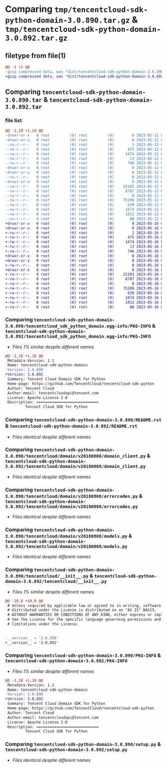 # Comparing `tmp/tencentcloud-sdk-python-domain-3.0.890.tar.gz` & `tmp/tencentcloud-sdk-python-domain-3.0.892.tar.gz`

## filetype from file(1)

```diff
@@ -1 +1 @@
-gzip compressed data, was "dist/tencentcloud-sdk-python-domain-3.0.890.tar", last modified: Fri May 12 02:07:24 2023, max compression
+gzip compressed data, was "dist/tencentcloud-sdk-python-domain-3.0.892.tar", last modified: Tue May 16 00:35:12 2023, max compression
```

## Comparing `tencentcloud-sdk-python-domain-3.0.890.tar` & `tencentcloud-sdk-python-domain-3.0.892.tar`

### file list

```diff
@@ -1,19 +1,19 @@
-drwxr-xr-x   0 root         (0) root         (0)        0 2023-05-12 02:07:24.000000 tencentcloud-sdk-python-domain-3.0.890/
-drwxr-xr-x   0 root         (0) root         (0)        0 2023-05-12 02:07:24.000000 tencentcloud-sdk-python-domain-3.0.890/tencentcloud_sdk_python_domain.egg-info/
--rw-r--r--   0 root         (0) root         (0)        1 2023-05-12 02:07:24.000000 tencentcloud-sdk-python-domain-3.0.890/tencentcloud_sdk_python_domain.egg-info/dependency_links.txt
--rw-r--r--   0 root         (0) root         (0)      475 2023-05-12 02:07:24.000000 tencentcloud-sdk-python-domain-3.0.890/tencentcloud_sdk_python_domain.egg-info/SOURCES.txt
--rw-r--r--   0 root         (0) root         (0)     1674 2023-05-12 02:07:24.000000 tencentcloud-sdk-python-domain-3.0.890/tencentcloud_sdk_python_domain.egg-info/PKG-INFO
--rw-r--r--   0 root         (0) root         (0)       13 2023-05-12 02:07:24.000000 tencentcloud-sdk-python-domain-3.0.890/tencentcloud_sdk_python_domain.egg-info/top_level.txt
--rw-r--r--   0 root         (0) root         (0)      746 2023-05-12 02:07:24.000000 tencentcloud-sdk-python-domain-3.0.890/README.rst
-drwxr-xr-x   0 root         (0) root         (0)        0 2023-05-12 02:07:24.000000 tencentcloud-sdk-python-domain-3.0.890/tencentcloud/
-drwxr-xr-x   0 root         (0) root         (0)        0 2023-05-12 02:07:24.000000 tencentcloud-sdk-python-domain-3.0.890/tencentcloud/domain/
--rw-r--r--   0 root         (0) root         (0)        0 2023-05-12 02:07:24.000000 tencentcloud-sdk-python-domain-3.0.890/tencentcloud/domain/__init__.py
-drwxr-xr-x   0 root         (0) root         (0)        0 2023-05-12 02:07:24.000000 tencentcloud-sdk-python-domain-3.0.890/tencentcloud/domain/v20180808/
--rw-r--r--   0 root         (0) root         (0)    25103 2023-05-12 02:07:24.000000 tencentcloud-sdk-python-domain-3.0.890/tencentcloud/domain/v20180808/domain_client.py
--rw-r--r--   0 root         (0) root         (0)     8787 2023-05-12 02:07:24.000000 tencentcloud-sdk-python-domain-3.0.890/tencentcloud/domain/v20180808/errorcodes.py
--rw-r--r--   0 root         (0) root         (0)        0 2023-05-12 02:07:24.000000 tencentcloud-sdk-python-domain-3.0.890/tencentcloud/domain/v20180808/__init__.py
--rw-r--r--   0 root         (0) root         (0)    75209 2023-05-12 02:07:24.000000 tencentcloud-sdk-python-domain-3.0.890/tencentcloud/domain/v20180808/models.py
--rw-r--r--   0 root         (0) root         (0)      630 2023-05-12 02:07:24.000000 tencentcloud-sdk-python-domain-3.0.890/tencentcloud/__init__.py
--rw-r--r--   0 root         (0) root         (0)     1674 2023-05-12 02:07:24.000000 tencentcloud-sdk-python-domain-3.0.890/PKG-INFO
--rw-r--r--   0 root         (0) root         (0)     1012 2023-05-12 02:07:24.000000 tencentcloud-sdk-python-domain-3.0.890/setup.py
--rw-r--r--   0 root         (0) root         (0)       88 2023-05-12 02:07:24.000000 tencentcloud-sdk-python-domain-3.0.890/setup.cfg
+drwxr-xr-x   0 root         (0) root         (0)        0 2023-05-16 00:35:12.000000 tencentcloud-sdk-python-domain-3.0.892/
+drwxr-xr-x   0 root         (0) root         (0)        0 2023-05-16 00:35:12.000000 tencentcloud-sdk-python-domain-3.0.892/tencentcloud_sdk_python_domain.egg-info/
+-rw-r--r--   0 root         (0) root         (0)        1 2023-05-16 00:35:12.000000 tencentcloud-sdk-python-domain-3.0.892/tencentcloud_sdk_python_domain.egg-info/dependency_links.txt
+-rw-r--r--   0 root         (0) root         (0)      475 2023-05-16 00:35:12.000000 tencentcloud-sdk-python-domain-3.0.892/tencentcloud_sdk_python_domain.egg-info/SOURCES.txt
+-rw-r--r--   0 root         (0) root         (0)     1674 2023-05-16 00:35:12.000000 tencentcloud-sdk-python-domain-3.0.892/tencentcloud_sdk_python_domain.egg-info/PKG-INFO
+-rw-r--r--   0 root         (0) root         (0)       13 2023-05-16 00:35:12.000000 tencentcloud-sdk-python-domain-3.0.892/tencentcloud_sdk_python_domain.egg-info/top_level.txt
+-rw-r--r--   0 root         (0) root         (0)      746 2023-05-16 00:35:12.000000 tencentcloud-sdk-python-domain-3.0.892/README.rst
+drwxr-xr-x   0 root         (0) root         (0)        0 2023-05-16 00:35:12.000000 tencentcloud-sdk-python-domain-3.0.892/tencentcloud/
+drwxr-xr-x   0 root         (0) root         (0)        0 2023-05-16 00:35:12.000000 tencentcloud-sdk-python-domain-3.0.892/tencentcloud/domain/
+-rw-r--r--   0 root         (0) root         (0)        0 2023-05-16 00:35:12.000000 tencentcloud-sdk-python-domain-3.0.892/tencentcloud/domain/__init__.py
+drwxr-xr-x   0 root         (0) root         (0)        0 2023-05-16 00:35:12.000000 tencentcloud-sdk-python-domain-3.0.892/tencentcloud/domain/v20180808/
+-rw-r--r--   0 root         (0) root         (0)    25103 2023-05-16 00:35:12.000000 tencentcloud-sdk-python-domain-3.0.892/tencentcloud/domain/v20180808/domain_client.py
+-rw-r--r--   0 root         (0) root         (0)     8787 2023-05-16 00:35:12.000000 tencentcloud-sdk-python-domain-3.0.892/tencentcloud/domain/v20180808/errorcodes.py
+-rw-r--r--   0 root         (0) root         (0)        0 2023-05-16 00:35:12.000000 tencentcloud-sdk-python-domain-3.0.892/tencentcloud/domain/v20180808/__init__.py
+-rw-r--r--   0 root         (0) root         (0)    75209 2023-05-16 00:35:12.000000 tencentcloud-sdk-python-domain-3.0.892/tencentcloud/domain/v20180808/models.py
+-rw-r--r--   0 root         (0) root         (0)      630 2023-05-16 00:35:12.000000 tencentcloud-sdk-python-domain-3.0.892/tencentcloud/__init__.py
+-rw-r--r--   0 root         (0) root         (0)     1674 2023-05-16 00:35:12.000000 tencentcloud-sdk-python-domain-3.0.892/PKG-INFO
+-rw-r--r--   0 root         (0) root         (0)     1012 2023-05-16 00:35:12.000000 tencentcloud-sdk-python-domain-3.0.892/setup.py
+-rw-r--r--   0 root         (0) root         (0)       88 2023-05-16 00:35:12.000000 tencentcloud-sdk-python-domain-3.0.892/setup.cfg
```

### Comparing `tencentcloud-sdk-python-domain-3.0.890/tencentcloud_sdk_python_domain.egg-info/PKG-INFO` & `tencentcloud-sdk-python-domain-3.0.892/tencentcloud_sdk_python_domain.egg-info/PKG-INFO`

 * *Files 1% similar despite different names*

```diff
@@ -1,10 +1,10 @@
 Metadata-Version: 1.1
 Name: tencentcloud-sdk-python-domain
-Version: 3.0.890
+Version: 3.0.892
 Summary: Tencent Cloud Domain SDK for Python
 Home-page: https://github.com/TencentCloud/tencentcloud-sdk-python
 Author: Tencent Cloud
 Author-email: tencentcloudapi@tencent.com
 License: Apache License 2.0
 Description: ============================
         Tencent Cloud SDK for Python
```

### Comparing `tencentcloud-sdk-python-domain-3.0.890/README.rst` & `tencentcloud-sdk-python-domain-3.0.892/README.rst`

 * *Files identical despite different names*

### Comparing `tencentcloud-sdk-python-domain-3.0.890/tencentcloud/domain/v20180808/domain_client.py` & `tencentcloud-sdk-python-domain-3.0.892/tencentcloud/domain/v20180808/domain_client.py`

 * *Files identical despite different names*

### Comparing `tencentcloud-sdk-python-domain-3.0.890/tencentcloud/domain/v20180808/errorcodes.py` & `tencentcloud-sdk-python-domain-3.0.892/tencentcloud/domain/v20180808/errorcodes.py`

 * *Files identical despite different names*

### Comparing `tencentcloud-sdk-python-domain-3.0.890/tencentcloud/domain/v20180808/models.py` & `tencentcloud-sdk-python-domain-3.0.892/tencentcloud/domain/v20180808/models.py`

 * *Files identical despite different names*

### Comparing `tencentcloud-sdk-python-domain-3.0.890/tencentcloud/__init__.py` & `tencentcloud-sdk-python-domain-3.0.892/tencentcloud/__init__.py`

 * *Files 1% similar despite different names*

```diff
@@ -10,8 +10,8 @@
 # Unless required by applicable law or agreed to in writing, software
 # distributed under the License is distributed on an "AS IS" BASIS,
 # WITHOUT WARRANTIES OR CONDITIONS OF ANY KIND, either express or implied.
 # See the License for the specific language governing permissions and
 # limitations under the License.
 
 
-__version__ = '3.0.890'
+__version__ = '3.0.892'
```

### Comparing `tencentcloud-sdk-python-domain-3.0.890/PKG-INFO` & `tencentcloud-sdk-python-domain-3.0.892/PKG-INFO`

 * *Files 1% similar despite different names*

```diff
@@ -1,10 +1,10 @@
 Metadata-Version: 1.1
 Name: tencentcloud-sdk-python-domain
-Version: 3.0.890
+Version: 3.0.892
 Summary: Tencent Cloud Domain SDK for Python
 Home-page: https://github.com/TencentCloud/tencentcloud-sdk-python
 Author: Tencent Cloud
 Author-email: tencentcloudapi@tencent.com
 License: Apache License 2.0
 Description: ============================
         Tencent Cloud SDK for Python
```

### Comparing `tencentcloud-sdk-python-domain-3.0.890/setup.py` & `tencentcloud-sdk-python-domain-3.0.892/setup.py`

 * *Files identical despite different names*

